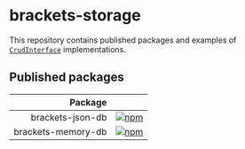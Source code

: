 # brackets-storage

This repository contains published packages and examples of [`CrudInterface`](https://drarig29.github.io/brackets-docs/reference/manager/interfaces/CrudInterface.html) implementations.

## Published packages

| Package            |                                                                                                             |
| -----------------: |-------------------------------------------------------------------------------------------------------------|
| brackets-json-db   | [![npm](https://img.shields.io/npm/v/brackets-json-db.svg)](https://www.npmjs.com/package/brackets-json-db) |
| brackets-memory-db | [![npm](https://img.shields.io/npm/v/brackets-memory-db.svg)](https://www.npmjs.com/package/brackets-memory-db) |
